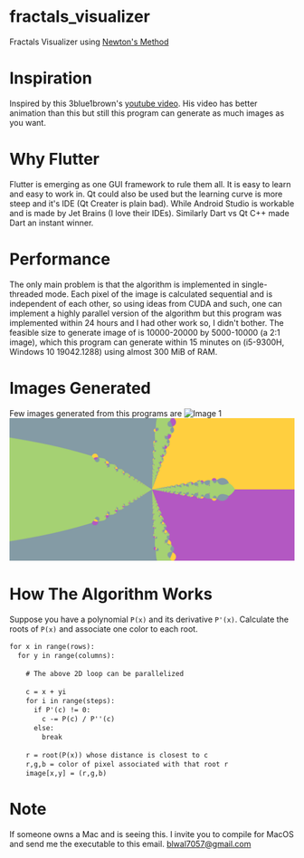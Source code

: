 # fractals_visualizer

Fractals Visualizer using [Newton's Method](https://en.wikipedia.org/wiki/Newton's_method)

# Inspiration

Inspired by this 3blue1brown's [youtube video](https://www.youtube.com/watch?v=-RdOwhmqP5s). His video has better animation than this but still this program can generate as much images as you want.

# Why Flutter

Flutter is emerging as one GUI framework to rule them all. It is easy to learn and easy to work in.
Qt could also be used but the learning curve is more steep and it's IDE (Qt Creater is plain bad).
While Android Studio is workable and is made by Jet Brains (I love their IDEs).
Similarly Dart vs Qt C++ made Dart an instant winner.

# Performance

The only main problem is that the algorithm is implemented in single-threaded mode. Each pixel of the image is calculated sequential and is independent of each other, so using ideas from CUDA and such, one can implement a highly parallel version of the algorithm but this program was implemented within 24 hours and I had other work so, I didn't bother. The feasible size to generate image of is 10000-20000 by 5000-10000 (a 2:1 image), which this program can generate within 15 minutes on (i5-9300H, Windows 10 19042.1288) using almost 300 MiB of RAM.

# Images Generated

Few images generated from this programs are
![Image 1](/fractals-images/FractalImageGenerated-1635571321113.png "4-degree-polynomial-24000x12000")
![Image 2](/fractals-images/FractalImageGenerated-1635590924955.png "5-degree-polynomial-12000x6000")

# How The Algorithm Works

Suppose you have a polynomial `P(x)` and its derivative `P'(x)`. Calculate the roots of `P(x)` and associate one color to each root.

    for x in range(rows):
      for y in range(columns):
      
        # The above 2D loop can be parallelized
      
        c = x + yi
        for i in range(steps):
          if P'(c) != 0:
            c -= P(c) / P''(c)
          else:
            break
            
        r = root(P(x)) whose distance is closest to c
        r,g,b = color of pixel associated with that root r
        image[x,y] = (r,g,b)
        
# Note

If someone owns a Mac and is seeing this. I invite you to compile for MacOS and send me the executable to this email. <blwal7057@gmail.com>

